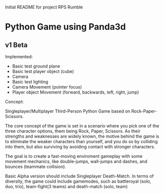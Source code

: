 Initial README for project RPS Rumble

# Python Game using Panda3d

## v1 Beta

Implemented:
- Basic test ground plane
- Basic test player object (cube)
- Camera
- Basic test lighting
- Camera Movement (pointer focus)
- Player object Movement (forward, backwards, left, right, jump)

Concept:

Singleplayer/Multiplayer Third-Person Python Game based on Rock-Paper-Scissors.

The core concept of the game is set in a scenario where you pick one of the three character options, them being Rock, Paper, Scissors.
As their strengths and weaknesses are widely known, the motive behind the game is to eliminate the weaker characters than yourself,
and you do so by colliding into them, but also surviving by avoiding contact with stronger characters.

The goal is to create a fast-moving enviroment gameplay with some movement mechanics, like double-jumps, wall-jumps and dashes, and bounces (teammate collision).

Basic Alpha version should include Singleplayer Death-Match.
In terms of diversity, the game could include gamemodes, such as battleroyal (solo, duo, trio), team-fight(3 teams) and death-match (solo, team)
